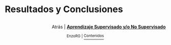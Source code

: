 # Resultados y Conclusiones 

##

<p align="right">Atrás | <b><a href="aprendizaje.md">Aprendizaje Supervisado y/o No Supervisado</a></p>

</b><p align="center"><sup> EnzoRG | </sup><a href="../README.md"><sup>Contenidos</sup></a></p>